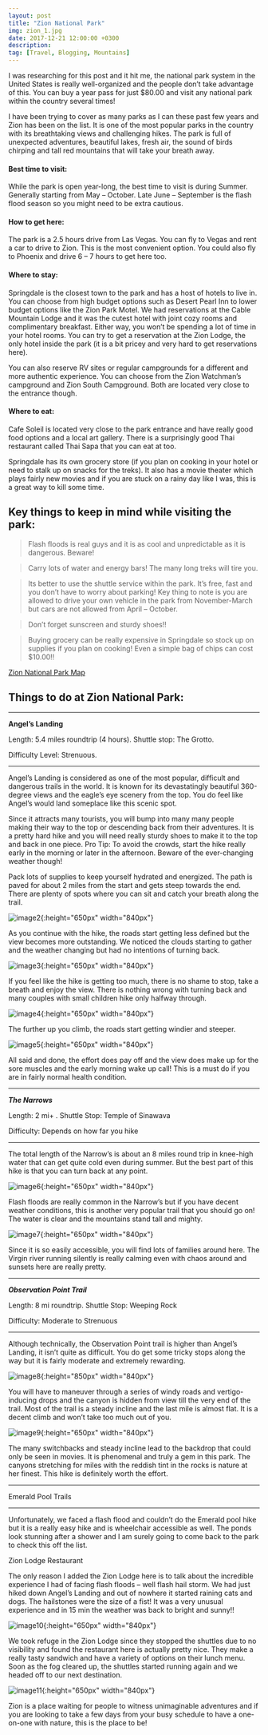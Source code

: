 ```yaml
---
layout: post
title: "Zion National Park"
img: zion_1.jpg 
date: 2017-12-21 12:00:00 +0300
description: 
tag: [Travel, Blogging, Mountains]
---
```


I was researching for this post and it hit me, the national park system in the United States is really well-organized and the people don’t take advantage of this. You can buy a year pass for just $80.00 and visit any national park within the country several times!

I have been trying to cover as many parks as I can these past few years and Zion has been on the list. It is one of the most popular parks in the country with its breathtaking views and challenging hikes. The park is full of unexpected adventures, beautiful lakes, fresh air, the sound of birds chirping and tall red mountains that will take your breath away.

#### Best time to visit:
While the park is open year-long, the best time to visit is during Summer. Generally starting from May – October. Late June – September is the flash flood season so you might need to be extra cautious.

#### How to get here: 
The park is a 2.5 hours drive from Las Vegas. You can fly to Vegas and rent a car to drive to Zion. This is the most convenient option. You could also fly to Phoenix and drive 6 – 7 hours to get here too.

#### Where to stay: 
Springdale is the closest town to the park and has a host of hotels to live in. You can choose from high budget options such as Desert Pearl Inn to lower budget options like the Zion Park Motel. We had reservations at the Cable Mountain Lodge and it was the cutest hotel with joint cozy rooms and complimentary breakfast. Either way, you won’t be spending a lot of time in your hotel rooms. You can try to get a reservation at the Zion Lodge, the only hotel inside the park (it is a bit pricey and very hard to get reservations here).

You can also reserve RV sites or regular campgrounds for a different and more authentic experience. You can choose from the Zion Watchman’s campground and Zion South Campground. Both are located very close to the entrance though.

#### Where to eat: 
Cafe Soleil is located very close to the park entrance and have really good food options and a local art gallery. There is a surprisingly good Thai restaurant called Thai Sapa that you can eat at too.

Springdale has its own grocery store (if you plan on cooking in your hotel or need to stalk up on snacks for the treks). It also has a movie theater which plays fairly new movies and if you are stuck on a rainy day like I was, this is a great way to kill some time.

## Key things to keep in mind while visiting the park:

> Flash floods is real guys and it is as cool and unpredictable as it is dangerous. Beware!

> Carry lots of water and energy bars! The many long treks will tire you.

> Its better to use the shuttle service within the park. It’s free, fast and you don’t have to worry about parking! Key thing to note is you are allowed to drive your own vehicle in the park from November-March but cars are not allowed from April – October.

> Don’t forget sunscreen and sturdy shoes!!

> Buying grocery can be really expensive in Springdale so stock up on supplies if you plan on cooking! Even a simple bag of chips can cost $10.00!!

[Zion National Park Map](https://www.nps.gov/zion/planyourvisit/upload/Shuttle-map_7_7_17.pdf)

## Things to do at Zion National Park:

***

**Angel’s Landing**

Length: 5.4 miles roundtrip (4 hours). Shuttle stop: The Grotto.

Difficulty Level: Strenuous.

***

Angel’s Landing is considered as one of the most popular, difficult and dangerous trails in the world. It is known for its devastatingly beautiful 360-degree views and the eagle’s eye scenery from the top. You do feel like Angel’s would land someplace like this scenic spot.

Since it attracts many tourists, you will bump into many many people making their way to the top or descending back from their adventures. It is a pretty hard hike and you will need really sturdy shoes to make it to the top and back in one piece. Pro Tip: To avoid the crowds, start the hike really early in the morning or later in the afternoon. Beware of the ever-changing weather though!

Pack lots of supplies to keep yourself hydrated and energized. The path is paved for about 2 miles from the start and gets steep towards the end. There are plenty of spots where you can sit and catch your breath along the trail.

![image2]({{site.baseurl}}/assets/img/zion_2.jpg){:height="650px" width="840px"}


As you continue with the hike, the roads start getting less defined but the view becomes more outstanding. We noticed the clouds starting to gather and the weather changing but had no intentions of turning back.

![image3]({{site.baseurl}}/assets/img/zion_3.jpeg){:height="650px" width="840px"}


If you feel like the hike is getting too much, there is no shame to stop, take a breath and enjoy the view. There is nothing wrong with turning back and many couples with small children hike only halfway through.

![image4]({{site.baseurl}}/assets/img/zion_4.jpeg){:height="650px" width="840px"}


The further up you climb, the roads start getting windier and steeper.

![image5]({{site.baseurl}}/assets/img/zion_5.jpg){:height="650px" width="840px"}


All said and done, the effort does pay off and the view does make up for the sore muscles and the early morning wake up call! This is a must do if you are in fairly normal health condition.

***

***The Narrows***

Length: 2 mi+ . Shuttle Stop: Temple of Sinawava

Difficulty: Depends on how far you hike

***

The total length of the Narrow’s is about an 8 miles round trip in knee-high water that can get quite cold even during summer. But the best part of this hike is that you can turn back at any point.

![image6]({{site.baseurl}}/assets/img/zion_6.jpg){:height="650px" width="840px"}

Flash floods are really common in the Narrow’s but if you have decent weather conditions, this is another very popular trail that you should go on! The water is clear and the mountains stand tall and mighty.

![image7]({{site.baseurl}}/assets/img/zion_7.jpeg){:height="650px" width="840px"}


Since it is so easily accessible, you will find lots of families around here. The Virgin river running silently is really calming even with chaos around and sunsets here are really pretty.

***

***Observation Point Trail***

Length: 8 mi roundtrip. Shuttle Stop: Weeping Rock

Difficulty: Moderate to Strenuous

***

Although technically, the Observation Point trail is higher than Angel’s Landing, it isn’t quite as difficult. You do get some tricky stops along the way but it is fairly moderate and extremely rewarding.

![image8]({{site.baseurl}}/assets/img/zion_8.jpg){:height="850px" width="840px"}

You will have to maneuver through a series of windy roads and vertigo-inducing drops and the canyon is hidden from view till the very end of the trail. Most of the trail is a steady incline and the last mile is almost flat. It is a decent climb and won’t take too much out of you.

![image9]({{site.baseurl}}/assets/img/zion_9.jpg){:height="650px" width="840px"}


The many switchbacks and steady incline lead to the backdrop that could only be seen in movies. It is phenomenal and truly a gem in this park. The canyons stretching for miles with the reddish tint in the rocks is nature at her finest. This hike is definitely worth the effort.

***

Emerald Pool Trails

***

Unfortunately, we faced a flash flood and couldn’t do the Emerald pool hike but it is a really easy hike and is wheelchair accessible as well. The ponds look stunning after a shower and I am surely going to come back to the park to check this off the list.

Zion Lodge Restaurant

The only reason I added the Zion Lodge here is to talk about the incredible experience I had of facing flash floods – well flash hail storm.  We had just hiked down Angel’s Landing and out of nowhere it started raining cats and dogs. The hailstones were the size of a fist! It was a very unusual experience and in 15 min the weather was back to bright and sunny!!

![image10]({{site.baseurl}}/assets/img/zion_10.jpg){:height="650px" width="840px"}

We took refuge in the Zion Lodge since they stopped the shuttles due to no visibility and found the restaurant here is actually pretty nice. They make a really tasty sandwich and have a variety of options on their lunch menu. Soon as the fog cleared up, the shuttles started running again and we headed off to our next destination.

![image11]({{site.baseurl}}/assets/img/zion_11.jpg){:height="650px" width="840px"}

Zion is a place waiting for people to witness unimaginable adventures and if you are looking to take a few days from your busy schedule to have a one-on-one with nature, this is the place to be!

